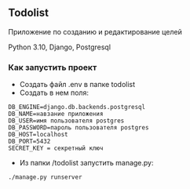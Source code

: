 ## Todolist

Приложение по созданию и редактирование целей

Python 3.10, Django, Postgresql

### Как запустить проект

* Создать файл .env в папке todolist
* Создать в нем поля:

```
DB_ENGINE=django.db.backends.postgresql
DB_NAME=навзание приложения
DB_USER=имя пользователя postgres
DB_PASSWORD=пароль пользователя postgres
DB_HOST=localhost
DB_PORT=5432
SECRET_KEY = секретный ключ
```
* Из папки /todolist запустить manage.py:
```
./manage.py runserver
```
